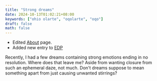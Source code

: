```yaml
---
title: "Strong dreams"
date: 2024-10-13T01:02:21+08:00
keywords: ["ohio olarte", "oqolarte", "oqo"]
draft: false
math: false
---
```


- Edited [About](/about) page.
- Added new entry to [EDP](/edp/#day-9)

Recently, I had a few dreams containing strong emotions ending in no resolution.
Where does that leave me?
Aside from wanting closure from such an ephemeral daze, not much.
Don't dreams suppose to mean something apart from just causing unwanted
stirrings?
